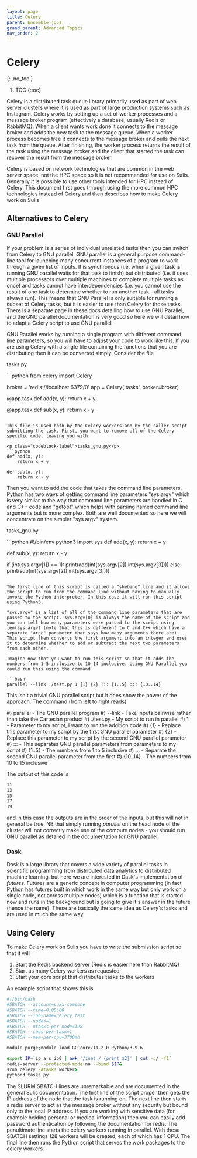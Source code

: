 ```yaml
---
layout: page
title: Celery
parent: Ensemble jobs
grand_parent: Advanced Topics
nav_order: 2
---
```


# Celery
{: .no_toc }

1. TOC
{:toc}

Celery is a distributed task queue library primarily used as part of web server clusters where it is used as part of large production systems such as Instagram. Celery works by setting up a set of worker processes and a message broker program (effectively a database, usually Redis or RabbitMQ). When a client wants work done it connects to the message broker and adds the new task to the message queue. When a worker process becomes free it connects to the message broker and pulls the next task from the queue. After finishing, the worker process returns the result of the task using the message broker and the client that started the task can recover the result from the message broker.

Celery is based on network technologies that are common in the web server space, not the HPC space so it is not recommended for use on Sulis. Generally it is possible to use other tools intended for HPC instead of Celery. This document first goes through using the more common HPC technologies instead of Celery and then describes how to make Celery work on Sulis

## Alternatives to Celery

### GNU Parallel

If your problem is a series of individual unrelated tasks then you can switch from Celery to GNU parallel. GNU parallel is a general purpose command-line tool for launching many concurrent instances of a program to work through a given list of inputs. It is synchronous (i.e. when a given task is running GNU parallel waits for that task to finish) but distributed (i.e. it uses multiple processors over multiple machines to complete multiple tasks as once) and tasks cannot have interdependencies (i.e. you cannot use the result of one task to determine whether to run another task - all tasks always run). This means that GNU Parallel is only suitable for running a subset of Celery tasks, but it is easier to use than Celery for those tasks. There is a separate page in these docs detailing how to use GNU Parallel, and the GNU parallel documentation is very good so here we will detail how to adapt a Celery script to use GNU parallel

GNU Parallel works by running a single program with different command line parameters, so you will have to adjust your code to work like this. If you are using Celery with a single file containing the functions that you are distributing then it can be converted simply. Consider the file 

<p class="codeblock-label">tasks.py</p>
```python
from celery import Celery

broker = 'redis://localhost:6379/0'
app = Celery('tasks', broker=broker)

@app.task
def add(x, y):
    return x + y

@app.task
def sub(x, y):
    return x - y

``` 

This file is used both by the Celery workers and by the caller script submitting the task. First, you want to remove all of the Celery specific code, leaving you with

<p class="codeblock-label">tasks_gnu.py</p>
```python
def add(x, y):
    return x + y

def sub(x, y):
    return x - y

```

Then you want to add the code that takes the command line parameters. Python has two ways of getting command line parameters "sys.argv" which is very similar to the way that command line parameters are handled in C and C++ code and "getopt" which helps with parsing named command line arguments but is more complex. Both are well documented so here we will concentrate on the simpler "sys.argv" system.

<p class="codeblock-label">tasks_gnu.py</p>
```python
#!/bin/env python3
import sys
def add(x, y):
    return x + y

def sub(x, y):
    return x - y

if (int(sys.argv[1]) == 1):
    print(add(int(sys.argv[2]),int(sys.argv[3])))
else:
    print(sub(int(sys.argv[2]),int(sys.argv[3])))

```

The first line of this script is called a "shebang" line and it allows the script to run from the command line without having to manually invoke the Python interpreter. In this case it will run this script using Python3.

"sys.argv" is a list of all of the command line parameters that are passed to the script. sys.argv[0] is always the name of the script and you can tell how many parameters were passed to the script using len(sys.argv) (note that this is different to C and C++ which have a separate "argc" parameter that says how many arguments there are). This script then converts the first argument into an integer and uses it to determine whether to add or subtract the next two parameters from each other.

Imagine now that you want to run this script so that it adds the numbers from 1-5 inclusive to 10-14 inclusive. Using GNU Parallel you could run this using the command

```bash
parallel --link ./test.py 1 {1} {2} ::: {1..5} ::: {10..14}
```
This isn't a trivial GNU parallel script but it does show the power of the approach. The command (from left to right reads)

#) parallel - The GNU parallel program
#) --link - Take inputs pairwise rather than take the Cartesian product
#) ./test.py - My script to run in parallel
#) 1 - Parameter to my script, I want to run the addition code
#) {1} - Replace this parameter to my script by the first GNU parallel parameter
#) {2} - Replace this parameter to my script by the second GNU parallel parameter
#) ::: - This separates GNU parallel parameters from parameters to my script
#) {1..5} - The numbers from 1 to 5 inclusive
#) ::: - Separate the second GNU parallel parameter from the first
#) {10..14} - The numbers from 10 to 15 inclusive

The output of this code is

```bash
11
13
15
17
19
```

and in this case the outputs are in the order of the inputs, but this will not in general be true. NB that simply running *parallel* on the head node of the cluster will not correctly make use of the compute nodes - you should run GNU parallel as detailed in the documentation for GNU parallel.

### Dask

Dask is a large library that covers a wide variety of parallel tasks in scientific programming from distributed data analytics to distributed machine learning, but here we are interested in Dask's implementation of *futures*. Futures are a generic concept in computer programming (in fact Python has futures built in which work in the same way but only work on a single node, not across multiple nodes) which is a function that is started now and runs in the background but is going to give it's answer in the future (hence the name). These are basically the same idea as Celery's tasks and are used in much the same way.

## Using Celery

To make Celery work on Sulis you have to write the submission script so that it will 

1. Start the Redis backend server (Redis is easier here than RabbitMQ)
2. Start as many Celery workers as requested
3. Start your core script that distributes tasks to the workers

An example script that shows this is

```bash
#!/bin/bash
#SBATCH --account=suxx-someone
#SBATCH --time=0:05:00
#SBATCH --job-name=celery_test
#SBATCH --nodes=1
#SBATCH --ntasks-per-node=128
#SBATCH --cpus-per-task=1
#SBATCH --mem-per-cpu=3700mb

module purge;module load GCCcore/11.2.0 Python/3.9.6

export IP=`ip a s ib0 | awk '/inet / {print $2}' | cut -d/ -f1`
redis-server --protected-mode no --bind $IP&
srun celery -Atasks worker&
python3 tasks.py

```

The SLURM SBATCH lines are unremarkable and are documented in the general Sulis documentation. The first line of the script proper then gets the IP address of the node that the task is running on. The next line then starts a redis server to act as the message broker without any security but bound only to the local IP address. If you are working with sensitive data (for example holding personal or medical information) then you can easily add password authentication by following the documentation for redis. The penultimate line starts the celery workers running in parallel. With these SBATCH settings 128 workers will be created, each of which has 1 CPU. The final line then runs the Python script that serves the work packages to the celery workers.

